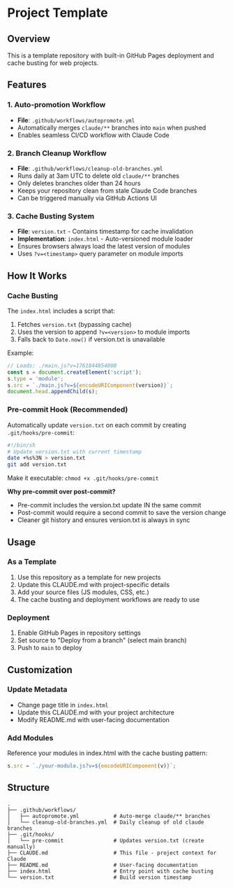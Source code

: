 # Project Template

## Overview
This is a template repository with built-in GitHub Pages deployment and cache busting for web projects.

## Features

### 1. Auto-promotion Workflow
- **File**: `.github/workflows/autopromote.yml`
- Automatically merges `claude/**` branches into `main` when pushed
- Enables seamless CI/CD workflow with Claude Code

### 2. Branch Cleanup Workflow
- **File**: `.github/workflows/cleanup-old-branches.yml`
- Runs daily at 3am UTC to delete old `claude/**` branches
- Only deletes branches older than 24 hours
- Keeps your repository clean from stale Claude Code branches
- Can be triggered manually via GitHub Actions UI

### 3. Cache Busting System
- **File**: `version.txt` - Contains timestamp for cache invalidation
- **Implementation**: `index.html` - Auto-versioned module loader
- Ensures browsers always load the latest version of modules
- Uses `?v=<timestamp>` query parameter on module imports

## How It Works

### Cache Busting
The `index.html` includes a script that:
1. Fetches `version.txt` (bypassing cache)
2. Uses the version to append `?v=<version>` to module imports
3. Falls back to `Date.now()` if version.txt is unavailable

Example:
```javascript
// Loads: ./main.js?v=1761844854000
const s = document.createElement('script');
s.type = 'module';
s.src = `./main.js?v=${encodeURIComponent(version)}`;
document.head.appendChild(s);
```

### Pre-commit Hook (Recommended)
Automatically update `version.txt` on each commit by creating `.git/hooks/pre-commit`:

```bash
#!/bin/sh
# Update version.txt with current timestamp
date +%s%3N > version.txt
git add version.txt
```

Make it executable: `chmod +x .git/hooks/pre-commit`

**Why pre-commit over post-commit?**
- Pre-commit includes the version.txt update IN the same commit
- Post-commit would require a second commit to save the version change
- Cleaner git history and ensures version.txt is always in sync

## Usage

### As a Template
1. Use this repository as a template for new projects
2. Update this CLAUDE.md with project-specific details
3. Add your source files (JS modules, CSS, etc.)
4. The cache busting and deployment workflows are ready to use

### Deployment
1. Enable GitHub Pages in repository settings
2. Set source to "Deploy from a branch" (select main branch)
3. Push to `main` to deploy

## Customization

### Update Metadata
- Change page title in `index.html`
- Update this CLAUDE.md with your project architecture
- Modify README.md with user-facing documentation

### Add Modules
Reference your modules in index.html with the cache busting pattern:
```javascript
s.src = `./your-module.js?v=${encodeURIComponent(v)}`;
```

## Structure
```
.
├── .github/workflows/
│   ├── autopromote.yml           # Auto-merge claude/** branches
│   └── cleanup-old-branches.yml  # Daily cleanup of old claude branches
├── .git/hooks/
│   └── pre-commit                # Updates version.txt (create manually)
├── CLAUDE.md                     # This file - project context for Claude
├── README.md                     # User-facing documentation
├── index.html                    # Entry point with cache busting
└── version.txt                   # Build version timestamp
```
